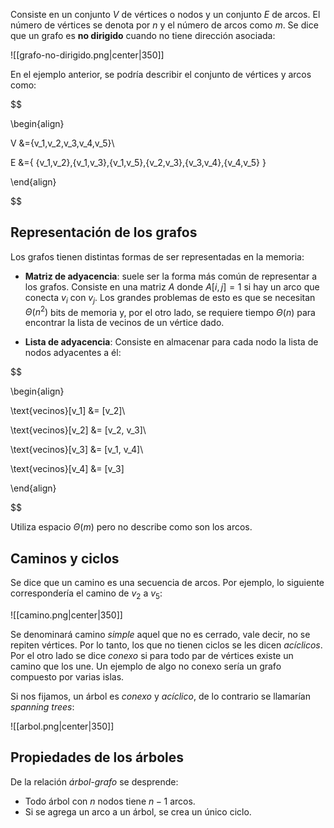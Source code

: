 
Consiste en un conjunto $V$ de vértices o nodos y un conjunto $E$ de arcos. El número de vértices se denota por $n$ y el número de arcos como $m$. Se dice que un grafo es **no dirigido** cuando no tiene dirección asociada: 

![[grafo-no-dirigido.png|center|350]]


En el ejemplo anterior, se podría describir el conjunto de vértices y arcos como: 

$$

\begin{align}

V &=\{v_1,v_2,v_3,v_4,v_5\}\\

E &=\{ \{v_1,v_2\},\{v_1,v_3\},\{v_1,v_5\},\{v_2,v_3\},\{v_3,v_4\},\{v_4,v_5\} \}

\end{align}

$$


## Representación de los grafos 

Los grafos tienen distintas formas de ser representadas en la memoria:

- **Matriz de adyacencia**: suele ser la forma más común de representar a los grafos. Consiste en una matriz $A$ donde $A[i,j]=1$ si hay un arco que conecta $v_i$ con $v_j$. Los grandes problemas de esto es que se necesitan $\Theta(n^2)$ bits de memoria y, por el otro lado, se requiere tiempo $\Theta(n)$ para encontrar la lista de vecinos de un vértice dado. 

- **Lista de adyacencia**: Consiste en almacenar para cada nodo la lista de nodos adyacentes a él: 

$$

\begin{align}

\text{vecinos}[v_1] &= [v_2]\\

\text{vecinos}[v_2] &= [v_2, v_3]\\

\text{vecinos}[v_3] &= [v_1, v_4]\\

\text{vecinos}[v_4] &= [v_3]

\end{align}

$$

Utiliza espacio $\Theta(m)$ pero no describe como son los arcos. 

## Caminos y ciclos 

Se dice que un camino es una secuencia de arcos. Por ejemplo, lo siguiente correspondería el camino de $v_2$ a $v_5$: 

![[camino.png|center|350]]


Se denominará camino *simple* aquel que no es cerrado, vale decir, no se repiten vértices. Por lo tanto, los que no tienen ciclos se les dicen *acíclicos*. Por el otro lado se dice *conexo* si para todo par de vértices existe un camino que los une. Un ejemplo de algo no conexo sería un grafo compuesto por varias islas. 

Si nos fijamos, un árbol es *conexo* y *acíclico*, de lo contrario se llamarían *spanning trees*: 

![[arbol.png|center|350]]


## Propiedades de los árboles 

De la relación *árbol-grafo* se desprende: 

- Todo árbol con $n$ nodos tiene $n-1$ arcos. 
- Si se agrega un arco a un árbol, se crea un único ciclo. 